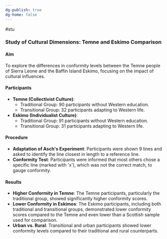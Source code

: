```yaml
---
dg-publish: true
dg-home: false
---
```

#stu 
### Study of Cultural Dimensions: Temne and Eskimo Comparison

#### Aim

To explore the differences in conformity levels between the Temne people of Sierra Leone and the Baffin Island Eskimo, focusing on the impact of cultural influences.

#### Participants

- **Temne (Collectivist Culture)**:
    - Traditional Group: 90 participants without Western education.
    - Transitional Group: 32 participants adapting to Western life.
- **Eskimo (Individualist Culture)**:
    - Traditional Group: 91 participants without Western education.
    - Transitional Group: 31 participants adapting to Western life.

#### Procedure

- **Adaptation of Asch's Experiment**: Participants were shown 9 lines and asked to identify the line closest in length to a reference line.
- **Conformity Test**: Participants were informed that most others chose a specific line (marked with 'x'), which was not the correct match, to gauge conformity.

#### Results

- **Higher Conformity in Temne**: The Temne participants, particularly the traditional group, showed significantly higher conformity scores.
- **Lower Conformity in Eskimos**: The Eskimo participants, including both traditional and transitional groups, demonstrated lower conformity scores compared to the Temne and even lower than a Scottish sample used for comparison.
- **Urban vs. Rural**: Transitional and urban participants showed lower conformity levels compared to their traditional and rural counterparts.
